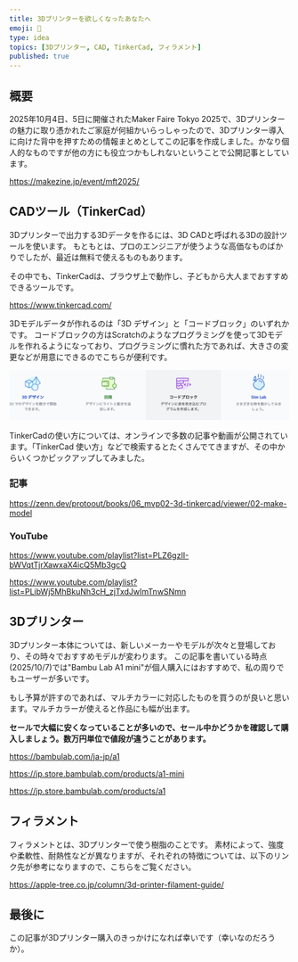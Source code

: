 ```yaml
---
title: 3Dプリンターを欲しくなったあなたへ
emoji: 🗿
type: idea
topics: [3Dプリンター, CAD, TinkerCad, フィラメント]
published: true
---
```


## 概要

2025年10月4日、5日に開催されたMaker Faire Tokyo 2025で、3Dプリンターの魅力に取り憑かれたご家庭が何組かいらっしゃったので、3Dプリンター導入に向けた背中を押すための情報まとめとしてこの記事を作成しました。かなり個人的なものですが他の方にも役立つかもしれないということで公開記事としています。

https://makezine.jp/event/mft2025/

## CADツール（TinkerCad）

3Dプリンターで出力する3Dデータを作るには、3D CADと呼ばれる3Dの設計ツールを使います。
もともとは、プロのエンジニアが使うような高価なものばかりでしたが、最近は無料で使えるものもあります。

その中でも、TinkerCadは、ブラウザ上で動作し、子どもから大人までおすすめできるツールです。

https://www.tinkercad.com/

3Dモデルデータが作れるのは「3D デザイン」と「コードブロック」のいずれかです。
コードブロックの方はScratchのようなプログラミングを使って3Dモデルを作れるようになっており、プログラミングに慣れた方であれば、大きさの変更などが用意にできるのでこちらが便利です。

![](/images/for-future-3dprinter-owner.png)


TinkerCadの使い方については、オンラインで多数の記事や動画が公開されています。「TinkerCad 使い方」などで検索するとたくさんでてきますが、その中からいくつかピックアップしてみました。

### 記事
https://zenn.dev/protoout/books/06_mvp02-3d-tinkercad/viewer/02-make-model

### YouTube

https://www.youtube.com/playlist?list=PLZ6gzII-bWVqtTjrXawxaX4icQ5Mb3gcQ

https://www.youtube.com/playlist?list=PLibWj5MhBkuNh3cH_zjTxdJwImTnwSNmn

## 3Dプリンター

3Dプリンター本体については、新しいメーカーやモデルが次々と登場しており、その時々でおすすめモデルが変わります。
この記事を書いている時点(2025/10/7)では"Bambu Lab A1 mini"が個人購入にはおすすめで、私の周りでもユーザーが多いです。

もし予算が許すのであれば、マルチカラーに対応したものを買うのが良いと思います。マルチカラーが使えると作品にも幅が出ます。

**セールで大幅に安くなっていることが多いので、セール中かどうかを確認して購入しましょう。数万円単位で値段が違うことがあります。**

https://bambulab.com/ja-jp/a1

https://jp.store.bambulab.com/products/a1-mini

https://jp.store.bambulab.com/products/a1

## フィラメント

フィラメントとは、3Dプリンターで使う樹脂のことです。
素材によって、強度や柔軟性、耐熱性などが異なりますが、それぞれの特徴については、以下のリンク先が参考になりますので、こちらをご覧ください。

https://apple-tree.co.jp/column/3d-printer-filament-guide/

## 最後に

この記事が3Dプリンター購入のきっかけになれば幸いです（幸いなのだろうか）。